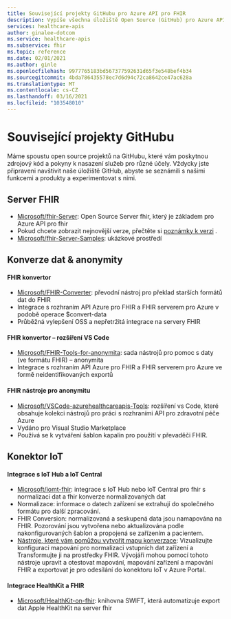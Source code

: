 ```yaml
---
title: Související projekty GitHubu pro Azure API pro FHIR
description: Vypíše všechna úložiště Open Source (GitHub) pro Azure API pro FHIR.
services: healthcare-apis
author: ginalee-dotcom
ms.service: healthcare-apis
ms.subservice: fhir
ms.topic: reference
ms.date: 02/01/2021
ms.author: ginle
ms.openlocfilehash: 9977765183bd567377592631d65f3e548bef4b34
ms.sourcegitcommit: 4bda786435578ec7d6d94c72ca8642ce47ac628a
ms.translationtype: MT
ms.contentlocale: cs-CZ
ms.lasthandoff: 03/16/2021
ms.locfileid: "103548010"
---
```

# <a name="related-github-projects"></a>Související projekty GitHubu

Máme spoustu open source projektů na GitHubu, které vám poskytnou zdrojový kód a pokyny k nasazení služeb pro různé účely. Vždycky jste připraveni navštívit naše úložiště GitHub, abyste se seznámili s našimi funkcemi a produkty a experimentovat s nimi. 

## <a name="fhir-server"></a>Server FHIR
* [Microsoft/fhir-Server](https://github.com/microsoft/fhir-server/): Open Source Server fhir, který je základem pro Azure API pro fhir
* Pokud chcete zobrazit nejnovější verze, přečtěte si [poznámky k verzi](https://github.com/microsoft/fhir-server/releases) .
* [Microsoft/fhir-Server-Samples](https://github.com/microsoft/fhir-server-samples): ukázkové prostředí

## <a name="data-conversion--anonymization"></a>Konverze dat & anonymity

#### <a name="fhir-converter"></a>FHIR konvertor
* [Microsoft/FHIR-Converter](https://github.com/microsoft/FHIR-Converter): převodní nástroj pro překlad starších formátů dat do FHIR
* Integrace s rozhraním API Azure pro FHIR a FHIR serverem pro Azure v podobě operace $convert-data
* Průběžná vylepšení OSS a nepřetržitá integrace na servery FHIR
 
#### <a name="fhir-converter---vs-code-extension"></a>FHIR konvertor – rozšíření VS Code
* [Microsoft/FHIR-Tools-for-anonymita](https://github.com/microsoft/FHIR-Tools-for-Anonymization): sada nástrojů pro pomoc s daty (ve formátu FHIR) – anonymita
* Integrace s rozhraním API Azure pro FHIR a FHIR serverem pro Azure ve formě neidentifikovaných exportů

#### <a name="fhir-tools-for-anonymization"></a>FHIR nástroje pro anonymitu
* [Microsoft/VSCode-azurehealthcareapis-Tools](https://github.com/microsoft/vscode-azurehealthcareapis-tools): rozšíření vs Code, které obsahuje kolekci nástrojů pro práci s rozhraními API pro zdravotní péče Azure
* Vydáno pro Visual Studio Marketplace
* Používá se k vytváření šablon kapalin pro použití v převaděči FHIR.

## <a name="iot-connector"></a>Konektor IoT

#### <a name="integration-with-iot-hub-and-iot-central"></a>Integrace s IoT Hub a IoT Central
* [Microsoft/iomt-fhir](https://github.com/microsoft/iomt-fhir): integrace s IoT Hub nebo IoT Central pro fhir s normalizací dat a fhir konverze normalizovaných dat
* Normalizace: informace o datech zařízení se extrahují do společného formátu pro další zpracování.
* FHIR Conversion: normalizovaná a seskupená data jsou namapována na FHIR. Pozorování jsou vytvořena nebo aktualizována podle nakonfigurovaných šablon a propojená se zařízením a pacientem.
* [Nástroje, které vám pomůžou vytvořit mapu konverzace](https://github.com/microsoft/iomt-fhir/tree/master/tools/data-mapper): Vizualizujte konfiguraci mapování pro normalizaci vstupních dat zařízení a Transformujte ji na prostředky FHIR. Vývojáři mohou pomocí tohoto nástroje upravit a otestovat mapování, mapování zařízení a mapování FHIR a exportovat je pro odesílání do konektoru IoT v Azure Portal.

#### <a name="healthkit-and-fhir-integration"></a>Integrace HealthKit a FHIR
* [Microsoft/HealthKit-on-fhir](https://github.com/microsoft/healthkit-on-fhir): knihovna SWIFT, která automatizuje export dat Apple HealthKit na server fhir

 